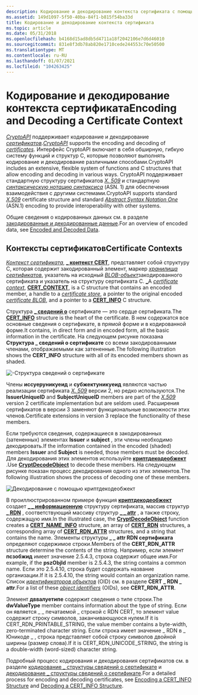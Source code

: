 ```yaml
---
description: Кодирование и декодирование контекста сертификата с помощью CryptoAPI.
ms.assetid: 149d1097-5f50-40ba-84f1-b815f54ba33d
title: Кодирование и декодирование контекста сертификата
ms.topic: article
ms.date: 05/31/2018
ms.openlocfilehash: b4168d15ad8db5d4711a18f2042106e7d6d46010
ms.sourcegitcommit: 831e8f3db78ab820e1710cede244553c70e50500
ms.translationtype: MT
ms.contentlocale: ru-RU
ms.lasthandoff: 01/07/2021
ms.locfileid: "104263425"
---
```

# <a name="encoding-and-decoding-a-certificate-context"></a><span data-ttu-id="e9767-103">Кодирование и декодирование контекста сертификата</span><span class="sxs-lookup"><span data-stu-id="e9767-103">Encoding and Decoding a Certificate Context</span></span>

<span data-ttu-id="e9767-104">[*CryptoAPI*](../secgloss/c-gly.md) поддерживает кодирование и декодирование [*сертификатов*](../secgloss/c-gly.md).</span><span class="sxs-lookup"><span data-stu-id="e9767-104">[*CryptoAPI*](../secgloss/c-gly.md) supports the encoding and decoding of [*certificates*](../secgloss/c-gly.md).</span></span> <span data-ttu-id="e9767-105">Интерфейс CryptoAPI включает в себя обширную, гибкую систему функций и структур C, которые позволяют выполнять кодирование и декодирование различными способами.</span><span class="sxs-lookup"><span data-stu-id="e9767-105">CryptoAPI includes an extensive, flexible system of functions and C structures that allow encoding and decoding in various ways.</span></span> <span data-ttu-id="e9767-106">CryptoAPI поддерживает стандартную структуру сертификатов [*X. 509*](../secgloss/x-gly.md) и стандартную [*синтаксическую нотацию синтаксиса*](../secgloss/a-gly.md) (ASN. 1) для обеспечения взаимодействия с другими системами.</span><span class="sxs-lookup"><span data-stu-id="e9767-106">CryptoAPI supports standard [*X.509*](../secgloss/x-gly.md) certificate structure and standard [*Abstract Syntax Notation One*](../secgloss/a-gly.md) (ASN.1) encoding to provide interoperability with other systems.</span></span>

<span data-ttu-id="e9767-107">Общие сведения о кодированных данных см. в разделе [закодированные и декодированные данные](encoded-and-decoded-data.md).</span><span class="sxs-lookup"><span data-stu-id="e9767-107">For an overview of encoded data, see [Encoded and Decoded Data](encoded-and-decoded-data.md).</span></span>

## <a name="certificate-contexts"></a><span data-ttu-id="e9767-108">Контексты сертификатов</span><span class="sxs-lookup"><span data-stu-id="e9767-108">Certificate Contexts</span></span>

<span data-ttu-id="e9767-109">[*Контекст сертификата*](../secgloss/c-gly.md), [**\_ контекст CERT**](/windows/desktop/api/Wincrypt/ns-wincrypt-cert_context), представляет собой структуру C, которая содержит закодированный элемент, маркер [*хранилища сертификатов*](../secgloss/c-gly.md), указатель на исходный [*BLOB-объект*](../secgloss/c-gly.md)закодированного сертификата и указатель на структуру сертификата C. [**\_**](/windows/desktop/api/Wincrypt/ns-wincrypt-cert_info)</span><span class="sxs-lookup"><span data-stu-id="e9767-109">A [*certificate context*](../secgloss/c-gly.md), [**CERT\_CONTEXT**](/windows/desktop/api/Wincrypt/ns-wincrypt-cert_context), is a C structure that contains an encoded member, a handle to a [*certificate store*](../secgloss/c-gly.md), a pointer to the original encoded [*certificate BLOB*](../secgloss/c-gly.md), and a pointer to a [**CERT\_INFO**](/windows/desktop/api/Wincrypt/ns-wincrypt-cert_info) C structure.</span></span>

<span data-ttu-id="e9767-110">Структура [**\_ сведений о**](/windows/desktop/api/Wincrypt/ns-wincrypt-cert_info) сертификате — это сердце сертификата.</span><span class="sxs-lookup"><span data-stu-id="e9767-110">The [**CERT\_INFO**](/windows/desktop/api/Wincrypt/ns-wincrypt-cert_info) structure is the heart of the certificate.</span></span> <span data-ttu-id="e9767-111">В нем содержатся все основные сведения о сертификате, в прямой форме и в кодированной форме.</span><span class="sxs-lookup"><span data-stu-id="e9767-111">It contains, in direct form and in encoded form, all the basic information in the certificate.</span></span> <span data-ttu-id="e9767-112">На следующем рисунке показана **Структура \_ сведений о сертификате** со всеми закодированными членами, отображаемыми как затененные.</span><span class="sxs-lookup"><span data-stu-id="e9767-112">The following illustration shows the **CERT\_INFO** structure with all of its encoded members shown as shaded.</span></span>

![\-Структура сведений о сертификате](images/certinf2.png)

<span data-ttu-id="e9767-114">Члены **иссуеруникуеид** и **субжектуникуеид** являются частью реализации сертификата [*X. 509*](../secgloss/x-gly.md) версии 2, но редко используются.</span><span class="sxs-lookup"><span data-stu-id="e9767-114">The **IssuerUniqueID** and **SubjectUniqueID** members are part of the [*X.509*](../secgloss/x-gly.md) version 2 certificate implementation but are seldom used.</span></span> <span data-ttu-id="e9767-115">Расширения сертификатов в версии 3 заменяют функциональные возможности этих членов.</span><span class="sxs-lookup"><span data-stu-id="e9767-115">Certificate extensions in version 3 replace the functionality of these members.</span></span>

<span data-ttu-id="e9767-116">Если требуются сведения, содержащиеся в закодированных (затененных) элементах **Issuer** и **subject** , эти члены необходимо декодировать.</span><span class="sxs-lookup"><span data-stu-id="e9767-116">If the information contained in the encoded (shaded) members **Issuer** and **Subject** is needed, those members must be decoded.</span></span> <span data-ttu-id="e9767-117">Для декодирования этих элементов используйте [**криптдекодеобжект**](/windows/desktop/api/Wincrypt/nf-wincrypt-cryptdecodeobject) .</span><span class="sxs-lookup"><span data-stu-id="e9767-117">Use [**CryptDecodeObject**](/windows/desktop/api/Wincrypt/nf-wincrypt-cryptdecodeobject) to decode these members.</span></span> <span data-ttu-id="e9767-118">На следующем рисунке показан процесс декодирования одного из этих элементов.</span><span class="sxs-lookup"><span data-stu-id="e9767-118">The following illustration shows the process of decoding one of these members.</span></span>

![Декодирование с помощью криптдекодеобжект](images/infoflow.png)

<span data-ttu-id="e9767-120">В проиллюстрированном примере функция [**криптдекодеобжект**](/windows/desktop/api/Wincrypt/nf-wincrypt-cryptdecodeobject) создает [**\_ \_ информационную**](/windows/desktop/api/Wincrypt/ns-wincrypt-cert_name_info) структуру сертификата, массив структур [**\_ RDN**](/windows/desktop/api/Wincrypt/ns-wincrypt-cert_rdn) , соответствующий массиву структур [**\_ \_ attr**](/windows/desktop/api/Wincrypt/ns-wincrypt-cert_rdn_attr) , а также строку, содержащую имя.</span><span class="sxs-lookup"><span data-stu-id="e9767-120">In the illustrated case, the [**CryptDecodeObject**](/windows/desktop/api/Wincrypt/nf-wincrypt-cryptdecodeobject) function creates a [**CERT\_NAME\_INFO**](/windows/desktop/api/Wincrypt/ns-wincrypt-cert_name_info) structure, an array of [**CERT\_RDN**](/windows/desktop/api/Wincrypt/ns-wincrypt-cert_rdn) structures, a corresponding array of [**CERT\_RDN\_ATTR**](/windows/desktop/api/Wincrypt/ns-wincrypt-cert_rdn_attr) structures, and a string that contains the name.</span></span> <span data-ttu-id="e9767-121">Элементы структуры **\_ \_ attr RDN сертификата** определяют содержимое строки.</span><span class="sxs-lookup"><span data-stu-id="e9767-121">Members of the **CERT\_RDN\_ATTR** structure determine the contents of the string.</span></span> <span data-ttu-id="e9767-122">Например, если элемент **псзобжид** имеет значение 2.5.4.3, строка содержит общее имя.</span><span class="sxs-lookup"><span data-stu-id="e9767-122">For example, if the **pszObjId** member is 2.5.4.3, the string contains a common name.</span></span> <span data-ttu-id="e9767-123">Если это 2.5.4.10, строка будет содержать название организации.</span><span class="sxs-lookup"><span data-stu-id="e9767-123">If it is 2.5.4.10, the string would contain an organization name.</span></span> <span data-ttu-id="e9767-124">Список [*идентификаторов объектов*](../secgloss/o-gly.md) (OID) см. в разделе **CERT \_ RDN \_ attr**.</span><span class="sxs-lookup"><span data-stu-id="e9767-124">For a list of these [*object identifiers*](../secgloss/o-gly.md) (OIDs), see **CERT\_RDN\_ATTR**.</span></span>

<span data-ttu-id="e9767-125">Элемент **дввалуетипе** содержит сведения о типе строки.</span><span class="sxs-lookup"><span data-stu-id="e9767-125">The **dwValueType** member contains information about the type of string.</span></span> <span data-ttu-id="e9767-126">Если он является \_ \_ печатаемой \_ строкой с RDN CERT, то элемент value содержит строку символов, заканчивающуюся нулем.</span><span class="sxs-lookup"><span data-stu-id="e9767-126">If it is CERT\_RDN\_PRINTABLE\_STRING, the value member contains a byte-width, zero-terminated character string.</span></span> <span data-ttu-id="e9767-127">Если строка имеет значение \_ RDN в \_ Юникоде \_ , строка представляет собой строку символов двойной ширины (размер слова).</span><span class="sxs-lookup"><span data-stu-id="e9767-127">If it is CERT\_RDN\_UNICODE\_STRING, the string is a double-width (word-sized) character string.</span></span>

<span data-ttu-id="e9767-128">Подробный процесс кодирования и декодирования сертификатов см. в разделе [кодирование \_ структуры сведений о сертификате](encoding-a-cert-info-structure.md) и [декодирование \_ структуры сведений о сертификате](decoding-a-cert-info-structure.md).</span><span class="sxs-lookup"><span data-stu-id="e9767-128">For a detailed process for encoding and decoding certificates, see [Encoding a CERT\_INFO Structure](encoding-a-cert-info-structure.md) and [Decoding a CERT\_INFO Structure](decoding-a-cert-info-structure.md).</span></span>

 

 
